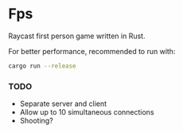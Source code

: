 # Fps

Raycast first person game written in Rust.

For better performance, recommended to run with:
```bash
cargo run --release
```

### TODO

- Separate server and client
- Allow up to 10 simultaneous connections
- Shooting?
